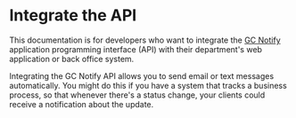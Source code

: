 # Integrate the API

This documentation is for developers who want to integrate the [GC Notify](https://notification.canada.ca/) application programming interface (API) with their department's web application or back office system.

Integrating the GC Notify API allows you to send email or text messages automatically. You might do this if you have a system that tracks a business process, so that whenever there's a status change, your clients could receive a notification about the update.

